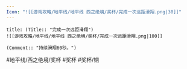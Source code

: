 ```yaml
---
Icon: "![[游戏攻略/地平线/地平线 西之绝境/奖杯/完成一次远距滑翔.png|30]]"
---
```

```ad-common-bronze-trophy
title: (Title:: "完成一次远距滑翔")
![[游戏攻略/地平线/地平线 西之绝境/奖杯/完成一次远距滑翔.png|100]]

(Comment:: "持续滑翔60秒。")
```

#地平线/西之绝境/奖杯 #奖杯 #奖杯/铜
